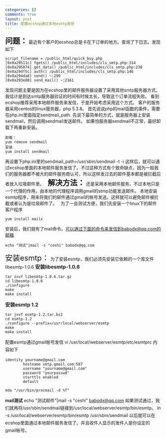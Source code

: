 ```yaml
--- 
categories: []
comments: true
layout: post
title: 配置ecshop通过本地esmtp发信
---
```

<b><span style="font-size:24px;">问题：</span></b>
<span style="font-size:14px;">最近有个客户的ecshop总是卡在下订单的地方。查询了下日志。发现如下</span>



``` 
script_filename = /public_html/quick_buy.php
[0x0a29511c] fgets() /public_html/includes/cls_smtp.php:314
[0x0a295074] get_data() /public_html/includes/cls_smtp.php:230
[0x0a294f5c] auth() /public_html/includes/cls_smtp.php:146
[0x0a294da8] send() ~:299
[0x0a293e80] send_mail() ~:2161
```


<span style="font-size:14px;">发现问题主要是因为在ecshop里的邮件服务器设置了采用其他smtp服务器方式。我估计是到达smtp服务器验证的时间有时候太长，导致这个订单流程失败。</span>
<span style="font-size:14px;">看到ecshop推荐采用本地邮件服务来发信，于是开始考虑采用这个方式。</span>
<span style="font-size:14px;">客户的服务器采用centos的linux服务器，php 5.3.8。</span>
<span style="font-size:14px;">首先说说php的mail函数的条件，需要在php.ini里面指定sendmail_path.</span>
<span style="font-size:14px;">先说下最简单的方式，就是服务器上安装sendmail，然后调用sendmail发送邮件。</span>
<span style="font-size:14px;">如果怕服务器sendmail不正常，最好卸载下再重新安装。</span>



``` 
卸载：
yum remove sendmail
安装
yum install sendmail
```

<span style="font-size:14px;">再设置下php.ini里的sendmail_path=/usr/sbin/sendmail -t -i</span>
<span style="font-size:14px;">这样后，就可以通过ecshop里面的本地邮件服务发信了。不过这种方式有个致命缺点，因为一般我们的服务器都不被大的邮件服务商认可，所以这样发过去的邮件基本都是被拦截后者放入垃圾邮件里。</span>
 
<span style="font-size:24px;"><b>解决方法：</b></span>
<span style="font-size:14px;">还是采用本地邮件服务，不过本地只是一个代理的作用，由本地的代理程序调用gmail的stmp功能发送邮件。</span>
<span style="font-size:14px;">本地安装esmtp程序，用来将我们的邮件通过gmail的帐号发送。这样就可以避免邮件被拦截或者认为是垃圾邮件了。</span>
 
<span style="font-size:14px;">为了一会测试方便，我们先安装一个linux下的邮件客户程序</span>



``` 
yum install mailx
```

<span style="font-size:14px;">安装后，我们就有了mail命令。可以通过下面的命令来发信到babodx@qq.com的邮箱</span>



``` 
echo "测试"|mail -s "ceshi" babodx@qq.com
```

<span style="font-size:24px;">安装esmtp：</span>
<span style="font-size:14px;">为了安装esmtp，我们必须先安装它依赖的一个库文件libesmtp-1.0.6</span>
<span style="font-size:16px;"><b>安装libesmtp-1.0.6</b></span>



``` 
tar zxvf libesmtp-1.0.6.tar.gz
cd libesmtp-1.0.6
./configure
make
make install
```

<span style="font-size:16px;"><b>安装esmtp 1.2</b></span>



``` 
tar jxvf esmtp-1.2.tar.bz2
cd esmtp-1.2
./configure --prefix=/usr/local/webserver/esmtp
make
make install
```

<span style="font-size:small;"><span style="line-height:24px;font-size:14px;">配置esmtp通过gmail帐号发信</span></span>
<span style="font-size:14px;line-height:24px;">vi /usr/local/webserver/esmtp/etc/esmtprc</span>
<span style="font-size:14px;line-height:24px;">内容如下</span>



``` 
identity yourname@gmail.com        
        hostname smtp.gmail.com:587
        username "yourname@gmail.com"
        password "yourpasswd"
        starttls enabled
        default

mda "/usr/bin/procmail -d %T"
```

<span style="font-size:14px;line-height:24px;"><b>mail测试</b></span>
<span style="font-size:14px;line-height:24px;">echo "测试邮件"|mail -s "ceshi" babodx@qq.com</span>
<span style="font-size:14px;line-height:24px;">如果测试通过，我们就再将/usr/sbin/sendmail链接到/usr/local/webserver/esmtp/bin/esmtp。</span>
<span style="font-size:14px;line-height:24px;">ln -s /usr/local/webserver/esmtp/bin/esmtp /usr/sbin/sendmail</span>
<span style="font-size:14px;line-height:24px;">以后就可以在ecshop里面通过本地邮件服务发信了。并且收件人显示的发件人是你设定的gmail帐号。</span>
<span style="font-size:14px;line-height:24px;"><br></span>
<span style="font-size:14px;line-height:24px;"><br></span>
<span style="font-size:14px;line-height:24px;"><br></span>



